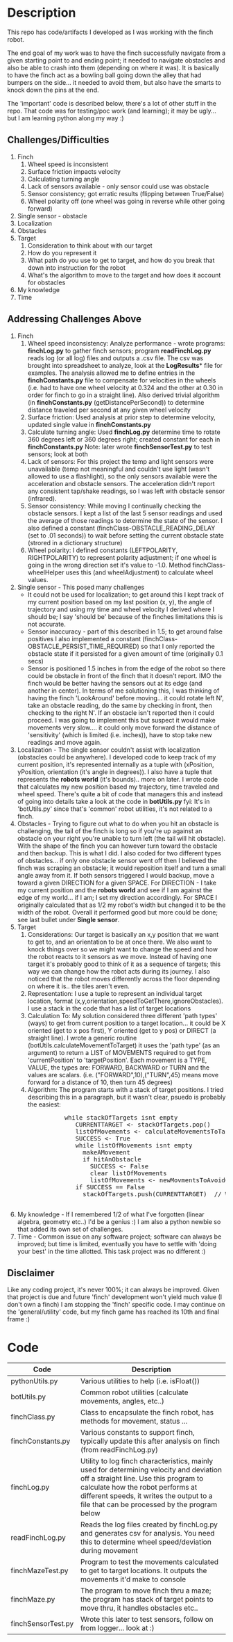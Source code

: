 # Description
This repo has code/artifacts I developed as I was working with the finch robot.  

The end goal of my work was to have the finch successfully navigate from a given starting point to and ending point; it needed to navigate obstacles and also be able to crash into them (depending on where it was).  It is basically to have the finch act as a bowling ball going down the alley that had bumpers on the side... it needed to avoid them, but also have the smarts to knock down the pins at the end.

The 'important' code is described below, there's a lot of other stuff in the repo.  That code was for testing/poc work (and learning); it may be ugly... but I am learning python along my way :)

## Challenges/Difficulties
<ol>
<li>Finch
  <ol>
    <li>Wheel speed is inconsistent </li>
    <li>Surface friction impacts velocity</li>
    <li>Calculating turning angle</li>
    <li>Lack of sensors available - only sensor could use was obstacle</li>
    <li>Sensor consistency; got erratic results (flipping between True/False)</li>
    <li>Wheel polarity off (one wheel was going in reverse while other going forward)</li>
  </ol></li>
<li>Single sensor - obstacle</li>
<li>Localization</li>
<li>Obstacles</li>
<li>Target
  <ol>
    <li>Consideration to think about with our target</li>
    <li>How do you represent it</li>
    <li> What path do you use to get to target, and how do you break that down into instruction for the robot</li>
    <li> What's the algorithm to move to the target and how does it account for obstacles</li>
  </ol></li>
<li>My knowledge</li>
<li>Time</li>
</ol>

## Addressing Challenges Above
<ol>
<li>Finch
  <ol>
    <li>Wheel speed inconsistency: Analyze performance - wrote programs: <strong>finchLog.py</strong> to gather finch sensors; program <strong>readFinchLog.py</strong> reads log (or all log) files and outputs a .csv file.  The csv was brought into spreadsheet to analyze, look at the <strong>LogResults</strong>* file for examples.  The analysis allowed me to define entries in the <strong>finchConstants.py</strong> file to compensate for velocities in the wheels (i.e. had to have one wheel velocity at 0.324 and the other at 0.30 in order for finch to go in a straight line). Also derived trivial algorithm (in <strong>finchConstants.py</strong> (getDistancePerSecond)) to determine distance traveled per second at any given wheel velocity</li>
    <li>Surface friction: Used analysis at prior step to determine velocity, updated single value in <strong>finchConstants.py</strong> </li>
    <li>Calculate turning angle: Used <strong>finchLog.py</strong> determine time to rotate 360 degrees left or 360 degrees right; created constant for each in <strong>finchConstants.py</strong>  Note: later wrote <strong>finchSensorTest.py</strong> to test sensors; look at both</li>
    <li>Lack of sensors: For this project the temp and light sensors were unavailable (temp not meaningful and couldn't use light (wasn't allowed to use a flashlight), so the only sensors available were the acceleration and obstacle sensors.  The acceleration didn't report any consistent tap/shake readings, so I was left with obstacle sensor (infrared).</li>
    <li>Sensor consistency: While moving I continually checking the obstacle sensors.  I kept a list of the last 5 sensor readings and used the average of those readings to determine the state of the sensor.  I also defined a constant (finchClass-OBSTACLE_READING_DELAY (set to .01 seconds)) to wait before setting the current obstacle state (strored in a dictionary structure)</li>
    <li>Wheel polarity: I defined constants (LEFTPOLARITY, RIGHTPOLARITY) to represent polarity adjustment; if one wheel is going in the wrong direction set it's value to -1.0.  Method finchClass-wheelHelper uses this (and wheelAdjustment) to calculate wheel values.</li>
  </ol></li>
<li>Single sensor - This posed many challenges
  <ul>
    <li>It could not be used for localization; to get around this I kept track of my current position based on my last position (x, y), the angle of trajectory and using my time and wheel velocity I derived where I should be; I say 'should be' because of the finches limitations this is not accurate.</li>
    <li>Sensor inaccuracy - part of this described in 1.5; to get around false positives I also implemented a constant (finchClass-OBSTACLE_PERSIST_TIME_REQUIRED) so that I only reported the obstacle state if it persisted for a given amount of time (originally 0.1 secs)</li>
    <li>Sensor is positioned 1.5 inches in from the edge of the robot so there could be obstacle in front of the finch that it doesn't report.  IMO the finch would be better having the sensors out at its edge (and another in center).  In terms of me solutioning this, I was thinking of having the finch 'LookAround' before moving... it could rotate left N', take an obstacle reading, do the same by checking in front, then checking to the right N'.  If an obstacle isn't reported then it could proceed.  I was going to implement this but suspect it would make movements very slow.... it could only move forward the distance of 'sensitivity' (which is limited (i.e. inches)), have to stop take new readings and move again.</li>
  </ul></li>

<li>Localization - The single sensor couldn't assist with localization (obstacles could be anywhere).  I developed code to keep track of my current position, it's represented internally as a tuple with (xPosition, yPosition, orientation (it's angle in degrees)).  I also have a tuple that represents the <strong>robots world</strong> (it's bounds).. more on later. I wrote code that calculates my new position based my trajectory, time traveled and wheel speed.  There's quite a bit of code that managers this and instead of going into details take a look at the code in <strong>botUtils.py</strong>   fyi: It's in 'botUtils.py' since that's 'common' robot utilities, it's not related to a finch.</li>

<li>Obstacles - Trying to figure out what to do when you hit an obstacle is challenging, the tail of the finch is long so if you're up against an obstacle on your right you're unable to turn left (the tail will hit obstacle).  With the shape of the finch you can however turn toward the obstacle and then backup.  This is what I did.  I also coded for two different types of obstacles... if only one obstacle sensor went off then I believed the finch was scraping an obstacle; it would reposition itself and turn a small angle away from it.  If both sensors triggered I would backup, move a toward a given DIRECTION for a given SPACE.  For DIRECTION - I take my current position and the <strong>robots world</strong> and see if I am against the edge of my world... if I am; I set my direction accordingly.  For SPACE I originally calculated that as 1/2 my robot's width but changed it to be the width of the robot.  Overall it performed good but more could be done; see last bullet under <strong>Single sensor</strong>.</li>

<li>Target
  <ol>
    <li>Considerations: Our target is basically an x,y position that we want to get to, and an orientation to be at once there.  We also want to knock things over so we might want to change the speed and how the robot reacts to it sensors as we move.  Instead of having one target it's probably good to think of it as a sequence of targets; this way we can change how the robot acts during its journey.  I also noticed that the robot moves differently across the floor depending on where it is.. the tiles aren't even.</li>
    <li>Representation: I use a tuple to represent an individual target location, format (x,y,orientation,speedToGetThere,ignoreObstacles).  I use a stack in the code that has a list of target locations</li>
    <li>Calculation To: My solution considered three different 'path types' (ways) to get from current position to a target location... it could be X oriented (get to x pos first), Y oriented (get to y pos) or DIRECT (a straight line).  I wrote a generic routine (botUtils.calculateMovementToTarget) it uses the 'path type' (as an argument) to return a LIST of MOVEMENTS required to get from 'currentPosition' to 'targetPosition'.  Each movement is a TYPE, VALUE, the types are: FORWARD, BACKWARD or TURN and the values are scalars. (i.e. ("FORWARD",10),("TURN",45) means move forward for a distance of 10, then turn 45 degrees)</li>
    <li>Algorithm: The program starts with a stack of target positions.  I tried describing this in a paragraph, but it wasn't clear, psuedo is probably the easiest:
    <pre>
          while stackOfTargets isnt empty
             CURRENTTARGET <- stackOfTargets.pop()
             listOfMovements <- calculateMovementsToTarget(CURRENTPOSITION, CURRENTTARGET, 'path type')
             SUCCESS <- True
             while listOfMovements isnt empty
               makeAMovement
               if hitAnObstacle 
                 SUCCESS <- False
                 clear listOfMovements 
                 listOfMovements <- newMovmentsToAvoidObstacle    // See 'Obstacle' above 
             if SUCCESS == False
               stackOfTargets.push(CURRENTTARGET)  // We didn't get to target, we hit an obstacle, push it back onto stack to retry
    </pre>
    </li>
  </ol></li>
<li>My knowledge - If I remembered 1/2 of what I've forgotten (linear algebra, geometry etc..) I'd be a genius :)  I am also a python newbie so that added its own set of challenges.</li>

<li>Time - Common issue on any software project; software can always be improved; but time is limited, eventually you have to settle with 'doing your best' in the time allotted.  This task project was no different :)</li>
</ol>


## Disclaimer
Like any coding project, it's never 100%; it can always be improved.  Given that project is due and future 'finch' development won't yield much value (I don't own
a finch) I am stopping the 'finch' specific code.  I may continue on the 'general/utility' code, but my finch game has reached its 10th and final frame :)


# Code
| Code | Description |
| --------------- | ------------------------------- |
| pythonUtils.py | Various utilities to help (i.e. isFloat()) |
| botUtils.py | Common robot utilities (calculate movements, angles, etc..) |
| finchClass.py | Class to encapsulate the finch robot, has methods for movement, status ... |
| finchConstants.py | Various constants to support finch, typically update this after analysis on finch (from readFinchLog.py) |
| finchLog.py | Utility to log finch characteristics, mainly used for determining velocity and deviation off a straight line.  Use this program to calculate how the robot performs at different speeds, it writes the output to a file that can be processed by the program below |
| readFinchLog.py | Reads the log files created by finchLog.py and generates csv for analysis.  You need this to determine wheel speed/deviation during movement |
| finchMazeTest.py | Program to test the movements calculated to get to target locations.  It outputs the movements it'd make to console |
| finchMaze.py | The program to move finch thru a maze; the program has stack of target points to move thru, it handles obstacles etc.. |
| finchSensorTest.py | Wrote this later to test sensors, follow on from logger... look at :) |